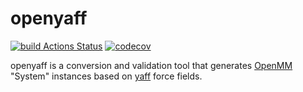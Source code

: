 # openyaff
[![build Actions Status](https://github.com/svandenhaute/openyaff/workflows/Python%20Application/badge.svg)](https://github.com/svandenhaute/openyaff/actions)
[![codecov](https://codecov.io/gh/svandenhaute/openyaff/branch/main/graph/badge.svg?token=SS8G6Q890J)](https://codecov.io/gh/svandenhaute/openyaff)


openyaff is a conversion and validation tool that generates [OpenMM](openmm.org) "System" instances based on [yaff](https://github.com/molmod/yaff) force fields.
